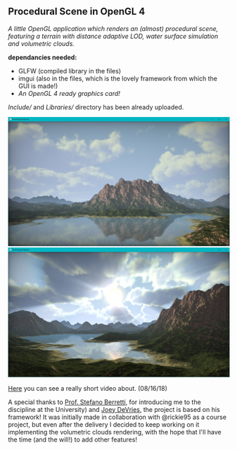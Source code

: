 ## Procedural Scene in OpenGL 4 ##
*A little OpenGL application which renders an (almost) procedural scene, featuring a terrain with distance adaptive LOD, water surface simulation and volumetric clouds.*

**dependancies needed:**
* GLFW (compiled library in the files)
* imgui (also in the files, which is the lovely framework from which the GUI is made!)
* *An OpenGL 4 ready graphics card!*

*Include/* and *Libraries/* directory has been already uploaded.

![Demonstrative image](/resources/pic.jpg)
![Another demonstrative image](/resources/pic2.jpg)


[Here](https://www.youtube.com/watch?v=-9i_FZbO86c) you can see a really short video about. (08/16/18)

A special thanks to [Prof. Stefano Berretti](https://www.micc.unifi.it/people/stefano-berretti/), for introducing me to the discipline at the University) and  [Joey DeVries](https://learnopengl.com/), the project is based on his framework! 
It was initially made in collaboration with @rickie95 as a course project, but even after the delivery I decided to keep working on it implementing the volumetric clouds rendering, with the hope that I'll have the time (and the will!) to add other features!